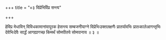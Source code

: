 +++
title = "०३ विप्रेभिर्विप्र सन्त्य"

+++

हेविप्र मेधाविन् विविधकामानांवापूरक हेसन्त्य सम्बजनीयाग्ने विप्रेभिःउक्तलक्षणैः प्रातर्यावभिः प्रातःकालेआगन्तृभिः देवेभिःदेवैः सार्द्धं आगह्यागच्छ किमर्थं सोमपीतये सोमपानाय ॥ ३ ॥